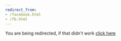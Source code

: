 ```yaml
---
redirect_from:
- /facebook.html
- /fb.html
---
```


<meta http-equiv="refresh" content="0; URL='https://www.facebook.com/digitalrightsonline'" />


You are being redirected, if that didn't work [click here](https://www.facebook.com/digitalrightsonline)